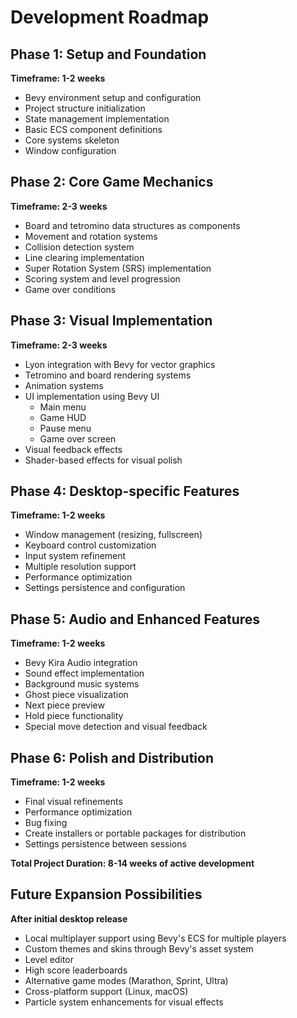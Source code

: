 # Development Roadmap

## Phase 1: Setup and Foundation
**Timeframe: 1-2 weeks**

- Bevy environment setup and configuration
- Project structure initialization
- State management implementation
- Basic ECS component definitions
- Core systems skeleton
- Window configuration

## Phase 2: Core Game Mechanics
**Timeframe: 2-3 weeks**

- Board and tetromino data structures as components
- Movement and rotation systems
- Collision detection system
- Line clearing implementation
- Super Rotation System (SRS) implementation
- Scoring system and level progression
- Game over conditions

## Phase 3: Visual Implementation
**Timeframe: 2-3 weeks**

- Lyon integration with Bevy for vector graphics
- Tetromino and board rendering systems
- Animation systems
- UI implementation using Bevy UI
  - Main menu
  - Game HUD
  - Pause menu
  - Game over screen
- Visual feedback effects
- Shader-based effects for visual polish

## Phase 4: Desktop-specific Features
**Timeframe: 1-2 weeks**

- Window management (resizing, fullscreen)
- Keyboard control customization
- Input system refinement
- Multiple resolution support
- Performance optimization
- Settings persistence and configuration

## Phase 5: Audio and Enhanced Features
**Timeframe: 1-2 weeks**

- Bevy Kira Audio integration
- Sound effect implementation
- Background music systems
- Ghost piece visualization
- Next piece preview
- Hold piece functionality
- Special move detection and visual feedback

## Phase 6: Polish and Distribution
**Timeframe: 1-2 weeks**

- Final visual refinements
- Performance optimization
- Bug fixing
- Create installers or portable packages for distribution
- Settings persistence between sessions

**Total Project Duration: 8-14 weeks of active development**

## Future Expansion Possibilities
**After initial desktop release**

- Local multiplayer support using Bevy's ECS for multiple players
- Custom themes and skins through Bevy's asset system
- Level editor
- High score leaderboards
- Alternative game modes (Marathon, Sprint, Ultra)
- Cross-platform support (Linux, macOS)
- Particle system enhancements for visual effects